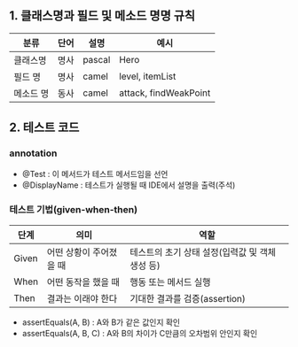 ## 1. 클래스명과 필드 및 메소드 명명 규칙
| 분류    | 단어 | 설명     |예시|
|-------|----|--------|------|
| 클래스명  | 명사 | pascal |Hero|
| 필드 명  | 명사 | camel  |level, itemList|
| 메소드 명 | 동사 | camel  |attack, findWeakPoint|

## 2. 테스트 코드
### annotation
- @Test : 이 메서드가 테스트 메서드임을 선언
- @DisplayName : 테스트가 실행될 때 IDE에서 설명을 출력(주석)

### 테스트 기법(given-when-then)
|단계|의미|역할|
|-------|-------|-------|
|Given|어떤 상황이 주어졌을 때|테스트의 초기 상태 설정(입력값 및 객체 생성 등)|
|When|어떤 동작을 했을 때|행동 또는 메서드 실행|
|Then|결과는 이래야 한다|기대한 결과를 검증(assertion)|

- assertEquals(A, B) : A와 B가 같은 값인지 확인
- assertEquals(A, B, C) : A와 B의 차이가 C만큼의 오차범위 안인지 확인